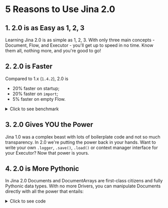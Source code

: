 # 5 Reasons to Use Jina 2.0

## 1. 2.0 is as Easy as 1, 2, 3

Learning Jina 2.0 is as simple as 1, 2, 3. With only three main concepts - Document, Flow, and Executor - you'll get up to speed in no time. Know them all, nothing more, and you're good to go!

## 2. 2.0 is Faster

Compared to 1.x (`1.4.2`), 2.0 is 
- 20% faster on startup;
- 20% faster on `import`;
- 5% faster on empty Flow.

<details>
<summary>Click to see benchmark</summary>

- 2.0.0rc1 
```console
Benchmark #1: jina -v
  Time (mean ± σ):     641.3 ms ±   4.7 ms    [User: 575.8 ms, System: 823.0 ms]
  Range (min … max):   635.5 ms … 650.4 ms    10 runs
```
- 1.4.2
```console
Benchmark #1: jina -v
  Time (mean ± σ):      1.419 s ±  0.251 s    [User: 1.294 s, System: 1.172 s]
  Range (min … max):    1.285 s …  2.040 s    10 runs     
```

- 2.0.0rc1
```console
Benchmark #1: python -c "from jina import Document, Flow, Executor"
  Time (mean ± σ):     532.0 ms ±   6.5 ms    [User: 431.3 ms, System: 543.4 ms]
  Range (min … max):   522.7 ms … 544.0 ms    10 runs
```

- 1.4.2
```console
Benchmark #1: python -c "from jina import Document, Flow, Executor"
  Time (mean ± σ):      1.209 s ±  0.021 s    [User: 1.085 s, System: 1.085 s]
  Range (min … max):    1.192 s …  1.248 s    10 runs
```

- 2.0.0rc1
```python
   from jina import Flow
   from tests import random_docs
   
   f = Flow().add().add().add().add()
   
   with f:
       f.index(random_docs(10000))
```
```console
✅ done in ⏱ 8 seconds 🐎 1194.1/s
```
- 1.2.4
```console
✅ done in ⏱ 8 seconds 🐎 1127.9/s
```

</details>

## 3. 2.0 Gives YOU the Power

Jina 1.0 was a complex beast with lots of boilerplate code and not so much transparency. In 2.0 we're putting the power back in your hands. Want to write your own `.logger`, `.save()`, `.load()` or context manager interface for your Executor? Now that power is yours.

## 4. 2.0 is More Pythonic

In Jina 2.0 Documents and DocumentArrays are first-class citizens and fully Pythonic data types. With no more Drivers, you can manipulate Documents directly with all the power that entails:

<details>
<summary>Click to see code</summary>

```python
from jina import Document

d = Document(content='hello',
             uri='https://jina.ai',
             mime_type='text/plain',
             granularity=1,
             adjacency=3,
             tags={'foo': 'bar'})```

</details>

## 5. 2.0 is Lighter

Jina has gone on a diet for 2.0. Say goodbye to Drivers and those extraneous imports, classes and metas. Instead, you can focus on the stuff you care about - the Documents you feed in and get out, the Executors that process them, and the Flow that organizes the whole thing.
